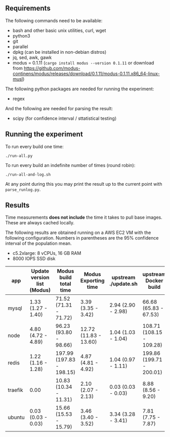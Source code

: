 ## Requirements

The following commands need to be available:

* bash and other basic unix utilities, curl, wget
* python3
* git
* parallel
* dpkg (can be installed in non-debian distros)
* jq, sed, awk, gawk
* modus = 0.1.11 (`cargo install modus --version 0.1.11` or download from https://github.com/modus-continens/modus/releases/download/0.1.11/modus-0.1.11.x86_64-linux-musl)

The following python packages are needed for running the experiment:

* regex

And the following are needed for parsing the result:

* scipy (for confidence interval / sttatistical testing)

## Running the experiment

To run every build one time:

```
./run-all.py
```

To run every build an indefinite number of times (round robin):

```
./run-all-and-log.sh
```

At any point during this you may print the result up to the current point with `parse_runlog.py`.

## Results

Time measurements **does not include** the time it takes to pull base images. These are always cached locally.

The following results are obtained running on a AWS EC2 VM with the following configuration. Numbers in parentheses are the 95% confidence interval of the population mean.

* c5.2xlarge: 8 vCPUs, 16 GB RAM
* 8000 IOPS SSD disk

| app | Update version list (Modus) | Modus build total time | Modus Exporting time | upstream ./update.sh | upstream Docker build | n |
| --- | --- | --- | --- | --- | --- | --- |
| mysql | 1.33 (1.27 - 1.40) | 71.52 (71.31 - 71.72) | 3.39 (3.35 - 3.42) | 2.94 (2.90 - 2.98) | 66.68 (65.83 - 67.53) | 64 |
| node | 4.80 (4.72 - 4.89) | 96.23 (93.80 - 98.66) | 12.72 (11.83 - 13.60) | 1.04 (1.03 - 1.04) | 108.71 (108.15 - 109.28) | 64 |
| redis | 1.22 (1.16 - 1.28) | 197.99 (197.83 - 198.15) | 4.87 (4.81 - 4.92) | 1.04 (0.97 - 1.11) | 199.86 (199.71 - 200.01) | 64 |
| traefik | 0.00 | 10.83 (10.34 - 11.31) | 2.10 (2.07 - 2.13) | 0.03 (0.03 - 0.03) | 8.88 (8.56 - 9.20) | 64 |
| ubuntu | 0.03 (0.03 - 0.03) | 15.66 (15.53 - 15.79) | 3.46 (3.40 - 3.52) | 3.34 (3.28 - 3.41) | 7.81 (7.75 - 7.87) | 64 |
